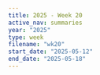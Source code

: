 ```yaml
---
title: 2025 - Week 20
active_nav: summaries
year: "2025"
type: week
filename: "wk20"
start_date: "2025-05-12"
end_date: "2025-05-18"
---
```

